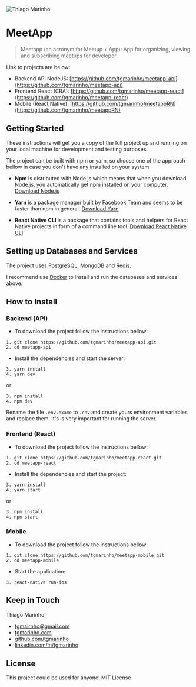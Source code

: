 ![Thiago Marinho](https://pbs.twimg.com/profile_banners/41742474/1490016588/1500x500)

# MeetApp

> Meetapp (an acronym for Meetup + App): App for organizing, viewing and subscribing meetups for developer.

Link to projects are below:

* Backend API NodeJS: [https://github.com/tgmarinho/meetapp-api](https://github.com/tgmarinho/meetapp-api)
* Frontend React (CRA): [https://github.com/tgmarinho/meetapp-react](https://github.com/tgmarinho/meetapp-react)
* Mobile (React Native): [https://github.com/tgmarinho/meetappRN](https://github.com/tgmarinho/meetappRN)



## Getting Started

These instructions will get you a copy of the full project up and running on your local machine for development and testing purposes.

The project can be built with npm or yarn, so choose one of the approach bellow in case you don't have any installed on your system.

* **Npm** is distributed with Node.js which means that when you download Node.js, you automatically get npm installed on your computer. [Download Node.js](https://nodejs.org/en/download/)

* **Yarn** is a package manager built by Facebook Team and seems to be faster than npm in general.  [Download Yarn](https://yarnpkg.com/en/docs/install)

* **React Native CLI** is a package that contains tools and helpers for React Native projects in form of a command line tool.  [Download React Native CLI](https://facebook.github.io/react-native/docs/getting-started)

## Setting up Databases and Services

The project uses [PostgreSQL](https://www.postgresql.org), [MongoDB](https://www.mongodb.com) and [Redis](https://redis.io).

I recommend use [Docker](https://www.docker.com) to install and run the databases and services above.

## How to Install

### Backend (API)

* To download the project follow the instructions bellow:

```
1. git clone https://github.com/tgmarinho/meetapp-api.git
2. cd meetapp-api
```

* Install the dependencies and start the server:

```
3. yarn install
4. yarn dev
```

or

```
3. npm install
4. npm dev
```

Rename the file `.env.exame` to `.env` and create yours environment variables and replace them. It's is very important for running the server.


### Frontend (React)

* To download the project follow the instructions bellow:

```
1. git clone https://github.com/tgmarinho/meetapp-react.git
2. cd meetapp-react
```

* Install the dependencies and start the project:

```
3. yarn install
4. yarn start
```

or

```
3. npm install
4. npm start
```

### Mobile

* To download the project follow the instructions bellow:

```
1. git clone https://github.com/tgmarinho/meetapp-mobile.git
2. cd meetapp-mobile
```

* Start the application:

```
3. react-native run-ios
```

## Keep in Touch

Thiago Marinho
* [tgmairnho@gmail.com](mailto:tgmarinho@gmail.com)
* [tgmarinho.com](http://tgmarinho.com)
* [github.com/tgmarinho](http://github.com/tgmarinho)
* [linkedin.com/in/tgmarinho](http://linkedin.com/in/tgmarinho)

 ## License

This project could be used for anyone! MIT License
